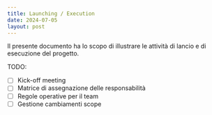 ```yaml
---
title: Launching / Execution
date: 2024-07-05
layout: post
---
```


Il presente documento ha lo scopo di illustrare le attività di lancio e di esecuzione del progetto.

TODO:

- [ ] Kick-off meeting
- [ ] Matrice di assegnazione delle responsabilità
- [ ] Regole operative per il team
- [ ] Gestione cambiamenti scope
